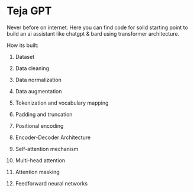 # Teja GPT
Never before on internet. Here you can find code for solid starting point to build an ai assistant like chatgpt &amp; bard using transformer architecture.

How its built:

1. Dataset

2. Data cleaning

3. Data normalization

4. Data augmentation

5. Tokenization and vocabulary mapping

6. Padding and truncation

7. Positional encoding

8. Encoder-Decoder Architecture

9. Self-attention mechanism

10. Multi-head attention

11. Attention masking

12. Feedforward neural networks
